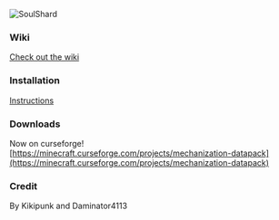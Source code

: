 ![SoulShard](http://mapmaking.fr/datapack/image/phantom_boss.png)

### Wiki
[Check out the wiki](https://github.com/kikipunk/SoulShard-DataPack/wiki)

### Installation 
[Instructions](https://github.com/kikipunk/SoulShard-DataPack/wiki/Installation)

### Downloads
Now on curseforge! [https://minecraft.curseforge.com/projects/mechanization-datapack](https://minecraft.curseforge.com/projects/mechanization-datapack)

### Credit
By Kikipunk and Daminator4113
